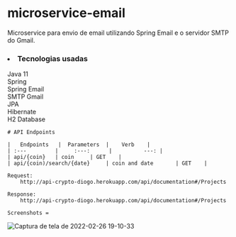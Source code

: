 # microservice-email
Microservice para envio de email utilizando Spring Email e o servidor SMTP do Gmail.

<h3><li>Tecnologias usadas</li></h3>
    Java 11<br>
    Spring<br>
    Spring Email<br>
    SMTP Gmail<br>
    JPA<br>
    Hibernate<br>
    H2 Database<br>
    
    # API Endpoints

    |   Endpoints   |  Parameters  |    Verb    |
    | :---         |     :---:      |          ---: |
    | api/{coin}   | coin     | GET    |
    | api/{coin)/search/{date}     | coin and date       | GET    |

    Request:
        http://api-crypto-diogo.herokuapp.com/api/documentation#/Projects
        
    Response:
        http://api-crypto-diogo.herokuapp.com/api/documentation#/Projects
    
    Screenshots =
    
![Captura de tela de 2022-02-26 19-10-33](https://user-images.githubusercontent.com/89152312/155860682-d2e1a41a-ed67-4edc-b77d-411682791286.png)
